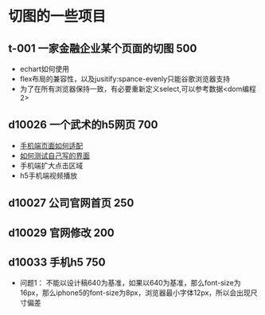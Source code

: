# 切图的一些项目

## t-001  一家金融企业某个页面的切图 500

* echart如何使用
* flex布局的兼容性，以及jusitify:spance-evenly只能谷歌浏览器支持
* 为了在所有浏览器保持一致，有必要重新定义select,可以参考数据<dom编程2>

## d10026 一个武术的h5网页  700

* [手机端页面如何适配]( http://hcysun.me/2015/10/19/%E4%B8%80%E7%AF%87%E7%9C%9F%E6%AD%A3%E6%95%99%E4%BC%9A%E4%BD%A0%E5%BC%80%E5%8F%91%E7%A7%BB%E5%8A%A8%E7%AB%AF%E9%A1%B5%E9%9D%A2%E7%9A%84%E6%96%87%E7%AB%A0-%E4%BA%8C/)
* [如何测试自己写的界面](https://www.zhihu.com/question/37361845)
* 手机端扩大点击区域
* h5手机端视频播放

## d10027  公司官网首页  250

## d10029  官网修改  200

## d10033 手机h5  750

* 问题1： 不能以设计稿640为基准，如果以640为基准，那么font-size为16px，那么iphone5的font-size为8px，浏览器最小字体12px，所以会出现尺寸偏差